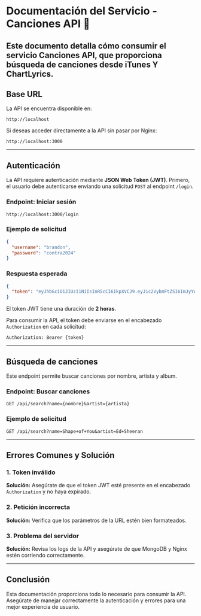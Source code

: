 # Documentación del Servicio - Canciones API 🎵

Este documento detalla cómo consumir el servicio **Canciones API**, que proporciona búsqueda de canciones desde iTunes Y ChartLyrics.
---

## **Base URL**
La API se encuentra disponible en:
```
http://localhost
```
Si deseas acceder directamente a la API sin pasar por Nginx:
```
http://localhost:3000
```

---

## **Autenticación**
La API requiere autenticación mediante **JSON Web Token (JWT)**. Primero, el usuario debe autenticarse enviando una solicitud `POST` al endpoint `/login`.

### **Endpoint: Iniciar sesión**
```
http://localhost:3000/login
```

### **Ejemplo de solicitud**
```json
{
  "username": "brandon",
  "password": "contra2024"
}
```

### **Respuesta esperada**
```json
{
  "token": "eyJhbGciOiJIUzI1NiIsInR5cCI6IkpXVCJ9.eyJ1c2VybmFtZSI6ImJyYW5kb24iLCJleHAiOjE2ODMwMDAwMDB9.BK3YV_6sMEo"
}
```

El token JWT tiene una duración de **2 horas**. 

Para consumir la API, el token debe enviarse en el encabezado `Authorization` en cada solicitud:
```
Authorization: Bearer {token}
```

---

## **Búsqueda de canciones**
Este endpoint permite buscar canciones por nombre, artista y album.

### **Endpoint: Buscar canciones**
```
GET /api/search?name={nombre}&artist={artista}
```

### **Ejemplo de solicitud**
```
GET /api/search?name=Shape+of+You&artist=Ed+Sheeran
```

---

## **Errores Comunes y Solución**
### **1. Token inválido**
**Solución:** Asegúrate de que el token JWT esté presente en el encabezado `Authorization` y no haya expirado.

### **2. Petición incorrecta**
**Solución:** Verifica que los parámetros de la URL estén bien formateados.

### **3. Problema del servidor**
**Solución:** Revisa los logs de la API y asegúrate de que MongoDB y Nginx estén corriendo correctamente.

---

## **Conclusión**
Esta documentación proporciona todo lo necesario para consumir la API. Asegúrate de manejar correctamente la autenticación y errores para una mejor experiencia de usuario. 

